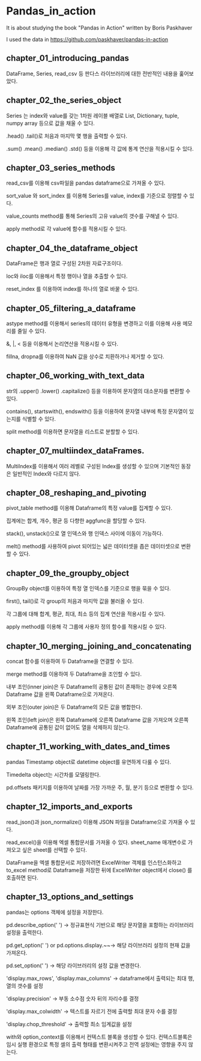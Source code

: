 # Pandas_in_action 
It is about studying the book "Pandas in Action" written by Boris Paskhaver 

I used the data in https://github.com/paskhaver/pandas-in-action

## chapter_01_introducing_pandas
 DataFrame, Series, read_csv 등 판다스 라이브러리에 대한 전반적인 내용을 훑어보았다.

## chapter_02_the_series_object
 Series 는 index와 value를 갖는 1차원 레이블 배열로 List, Dictionary, tuple, numpy array 등으로 값을 채울 수 있다.
 
 .head() .tail()로 처음과 마지막 몇 행을 출력할 수 있다.
 
 .sum() .mean() .median() .std() 등을 이용해 각 값에 통계 연산을 적용시킬 수 있다.
 
## chapter_03_series_methods
 read_csv를 이용해 csv파일을 pandas dataframe으로 가져올 수 있다.
 
 sort_value 와 sort_index 를 이용해 Series를 value, index를 기준으로 정렬할 수 있다.
 
 value_counts method를 통해 Series의 고유 value의 갯수를 구해낼 수 있다.
 
 apply method로 각 value에 함수를 적용시킬 수 있다.

## chapter_04_the_dataframe_object
 DataFrame은 행과 열로 구성된 2차원 자료구조이다. 
 
 loc와 iloc를 이용해서 특정 행이나 열을 추출할 수 있다.
 
 reset_index 를 이용하여 index를 하나의 열로 바꿀 수 있다.

## chapter_05_filtering_a_dataframe
 astype method를 이용해서 series의 데이터 유형을 변경하고 이를 이용해 사용 메모리를 줄일 수 있다.
 
 &, |, < 등을 이용해서 논리연산을 적용시킬 수 있다.
 
 fillna, dropna를 이용하여 NaN 값을 상수로 치환하거나 제거할 수 있다.

## chapter_06_working_with_text_data
 str의 .upper() .lower() .capitalize() 등을 이용하여 문자열의 대소문자를 변환할 수 있다.
 
 contains(), startswith(), endswith() 등을 이용하여 문자열 내부에 특정 문자열이 있는지를 식별할 수 있다.
 
 split method를 이용하면 문자열을 리스트로 분할할 수 있다. 

## chapter_07_multiindex_dataFrames.
 MultiIndex를 이용해서 여러 레벨로 구성된 Index를 생성할 수 있으며 기본적인 동장은 일반적인 Index와 다르지 않다.

## chapter_08_reshaping_and_pivoting
 pivot_table method를 이용해 Dataframe의 특정 value를 집계할 수 있다.

 집계에는 합계, 개수, 평균 등 다향한 aggfunc을 할당할 수 있다.

 stack(), unstack()으로 열 인덱스와 행 인덱스 사이에 이동이 가능하다.

 melt() method를 사용하여 pivot 되어있는 넓은 데이터셋을 좁은 데이터셋으로 변환할 수 있다.

## chapter_09_the_groupby_object
 GroupBy object를 이용하여 특정 열 인덱스를 기준으로 행을 묶을 수 있다.

 first(), tail()로 각 group의 처음과 마지막 값을 불러올 수 있다.

 각 그룹에 대해 합계, 평균, 최대, 최소 등의 집계 연산을 적용시킬 수 있다.

 apply method를 이용해 각 그룹에 사용자 정의 함수를 적용시킬 수 있다.

## chapter_10_merging_joining_and_concatenating
 concat 함수를 이용하여 두 Dataframe을 연결할 수 있다.

 merge method를 이용하여 두 Dataframe을 조인할 수 있다.

 내부 조인(inner join)은 두 Dataframe의 공통된 값이 존재하는 경우에 오른쪽 Dataframe 값을 왼쪽 Dataframe으로 가져온다.

 외부 조인(outer join)은 두 Dataframe의 모든 값을 병합한다.

 왼쪽 조인(left join)은 왼쪽 Dataframe에 오른쪽 Dataframe 값을 가져오며 오른쪽 Dataframe에 공통된 값이 없어도 열을 삭제하지 않는다.

## chapter_11_working_with_dates_and_times
 pandas Timestamp object로 datetime object를 유연하게 다룰 수 있다.

 Timedelta object는 시간차를 모델링한다.

 pd.offsets 패키지를 이용하여 날짜를 가장 가까운 주, 월, 분기 등으로 변환할 수 있다.

## chapter_12_imports_and_exports
 read_json()과 json_normalize() 이용해 JSON 파일을 Dataframe으로 가져올 수 있다.

 read_excel()을 이용해 엑셀 통합문서를 가져올 수 있다. sheet_name 매개변수로 가져오고 싶은 sheet를 선택할 수 있다.

 DataFrame을 엑셀 통합문서로 저장하려면 ExcelWriter 객체를 인스턴스화하고 to_excel method로 Dataframe을 저장한 뒤에 ExcelWriter object에서 close() 를 호출하면 된다.

## chapter_13_options_and_settings
 pandas는 options 객체에 설정을 저장한다.
 
 pd.describe_option(' ') -> 정규표현식 기반으로 해당 문자열을 포함하는 라이브러리 설정을 출력한다.

 pd.get_option(' ') or pd.options.display.~~-> 해당 라이브러리 설정의 현재 값을 가져온다.

 pd.set_option(' ') -> 해당 라이브러리의 설정 값을 변경한다.

 'display.max_rows', 'display.max_columns' -> dataframe에서 출력되는 최대 행, 열의 갯수를 설정

 'display.precision' -> 부동 소수점 숫자 뒤의 자리수를 결정

 'display.max_colwidth' -> 텍스트를 자르기 전에 출력할 최대 문자 수를 결정

 'display.chop_threshold' -> 출력할 최소 임계값을 설정

 with와 option_context를 이용해서 컨텍스트 블록을 생성할 수 있다. 컨텍스트블록은 임시 실행 환경으로 특정 셀의 출력 형태를 변환시켜주고 전역 설정에는 영향을 주지 않는다.


